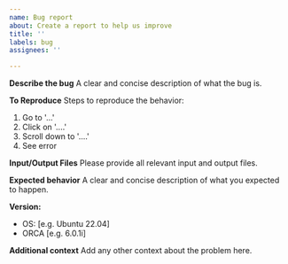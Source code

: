 ```yaml
---
name: Bug report
about: Create a report to help us improve
title: ''
labels: bug
assignees: ''

---
```


**Describe the bug**
A clear and concise description of what the bug is.

**To Reproduce**
Steps to reproduce the behavior:
1. Go to '...'
2. Click on '....'
3. Scroll down to '....'
4. See error

**Input/Output Files**
Please provide all relevant input and output files.

**Expected behavior**
A clear and concise description of what you expected to happen.

**Version:**
 - OS: [e.g. Ubuntu 22.04]
 - ORCA [e.g. 6.0.1i]

**Additional context**
Add any other context about the problem here.
